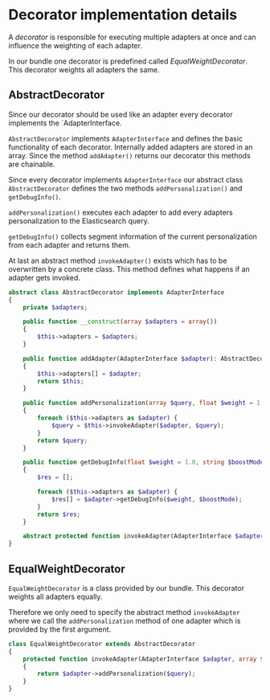 # Decorator implementation details

A *decorator* is responsible for executing multiple adapters at once and can influence the weighting of each adapter.

In our bundle one decorator is predefined called *EqualWeightDecorator*. This decorator weights all adapters the same.

## AbstractDecorator
Since our decorator should be used like an adapter every decorator implements the `AdapterInterface. 

`AbstractDecorator` implements `AdapterInterface` and defines the basic functionality of each decorator. Internally added adapters are stored in an array. Since the method `addAdapter()` returns our decorator this methods are chainable.

Since every decorator implements `AdapterInterface` our abstract class `AbstractDecorator` defines the two methods `addPersonalization()` and `getDebugInfo()`.

`addPersonalization()` executes each adapter to add every adapters personalization to the Elasticsearch query.

`getDebugInfo()` collects segment information of the current personalization from each adapter and returns them.

At last an abstract method `invokeAdapter()` exists which has to be overwritten by a concrete class. This method defines what happens if an adapter gets invoked.

```php
abstract class AbstractDecorator implements AdapterInterface
{
    private $adapters;

    public function __construct(array $adapters = array())
    {
        $this->adapters = $adapters;
    }

    public function addAdapter(AdapterInterface $adapter): AbstractDecorator
    {
        $this->adapters[] = $adapter;
        return $this;
    }

    public function addPersonalization(array $query, float $weight = 1.0, string $boostMode = "multiply"): array
    {
        foreach ($this->adapters as $adapter) {
            $query = $this->invokeAdapter($adapter, $query);
        }
        return $query;
    }

    public function getDebugInfo(float $weight = 1.0, string $boostMode = "multiply"): array
    {
        $res = [];

        foreach ($this->adapters as $adapter) {
            $res[] = $adapter->getDebugInfo($weight, $boostMode);
        }
        return $res;
    }

    abstract protected function invokeAdapter(AdapterInterface $adapter, array $query): array;
}
```

## EqualWeightDecorator
`EqualWeightDecorator` is a class provided by our bundle. This decorator weights all adapters equally.

Therefore we only need to specify the abstract method `invokeAdapter` where we call the `addPersonalization` method of one adapter which is provided by the first argument.

```php
class EqualWeightDecorator extends AbstractDecorator
{
    protected function invokeAdapter(AdapterInterface $adapter, array $query): array
    {
        return $adapter->addPersonalization($query);
    }
}
```
